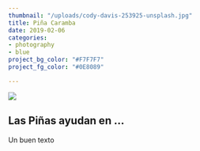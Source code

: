```yaml
---
thumbnail: "/uploads/cody-davis-253925-unsplash.jpg"
title: Piña Caramba
date: 2019-02-06
categories:
- photography
- blue
project_bg_color: "#F7F7F7"
project_fg_color: "#0E8089"

---
```

![](/uploads/cody-davis-253925-unsplash.jpg)

## **Las Piñas ayudan en ...**

Un buen texto
